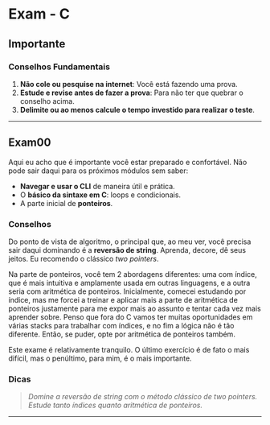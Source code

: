 # Exam - C

## Importante

### Conselhos Fundamentais

1. **Não cole ou pesquise na internet**: Você está fazendo uma prova.
2. **Estude e revise antes de fazer a prova**: Para não ter que quebrar o conselho acima.
3. **Delimite ou ao menos calcule o tempo investido para realizar o teste**.

---

## Exam00

Aqui eu acho que é importante você estar preparado e confortável. Não pode sair daqui para os próximos módulos sem saber:

- **Navegar e usar o CLI** de maneira útil e prática.
- O **básico da sintaxe em C**: loops e condicionais.
- A parte inicial de **ponteiros**.

### Conselhos

Do ponto de vista de algoritmo, o principal que, ao meu ver, você precisa sair daqui dominando é a **reversão de string**. Aprenda, decore, dê seus jeitos. Eu recomendo o clássico *two pointers*.

Na parte de ponteiros, você tem 2 abordagens diferentes: uma com índice, que é mais intuitiva e amplamente usada em outras linguagens, e a outra seria com aritmética de ponteiros. Inicialmente, comecei estudando por índice, mas me forcei a treinar e aplicar mais a parte de aritmética de ponteiros justamente para me expor mais ao assunto e tentar cada vez mais aprender sobre. Penso que fora do C vamos ter muitas oportunidades em várias stacks para trabalhar com índices, e no fim a lógica não é tão diferente. Então, se puder, opte por aritmética de ponteiros também.

Este exame é relativamente tranquilo. O último exercício é de fato o mais difícil, mas o penúltimo, para mim, é o mais importante.

### Dicas

> *Domine a reversão de string com o método clássico de two pointers.*
> *Estude tanto índices quanto aritmética de ponteiros.*

---
